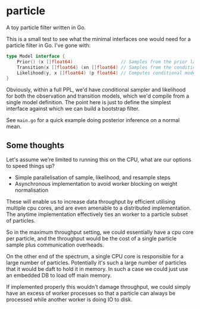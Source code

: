 # particle

A toy particle filter written in Go.

This is a small test to see what the minimal interfaces one would need for a particle
filter in Go. I've gone with:

```go
type Model interface {
	Prior() (x []float64)                  // Samples from the prior latent distribution.
	Transition(x []float64) (xn []float64) // Samples from the conditional transition density.
	Likelihood(y, x []float64) (p float64) // Computes conditional model likelihood.
}
```

Obviously, within a full PPL, we'd have conditional sampler and likelihood for both the
observation and transition models, which we'd compile from a single model definition. The
point here is just to define the simplest interface against which we can build a bootstrap
filter.

See `main.go` for a quick example doing posterior inference on a normal mean.

## Some thoughts

Let's assume we're limited to running this on the CPU, what are our options to speed things up?

- Simple parallelisation of sample, likelihood, and resample steps
- Asynchronous implementation to avoid worker blocking on weight normalisation

These will enable us to increase data throughput by efficient utilising multiple cpu cores,
and are even amenable to a distributed implementation. The anytime implementation effectively
ties an worker to a particle subset of particles.

So in the maximum throughput setting, we could essentially have a cpu core per particle,
and the throughput would be the cost of a single particle sample plus communication overheads.

On the other end of the spectrum, a single CPU core is responsible for a large number of particles.
Potentially it's such a large number of particles that it would be daft to hold it in memory.
In such a case we could just use an embedded DB to load off main memory.

If implemented properly this wouldn't damage throughput, we could simply have an excess of worker
processes so that a particle can always be processed while another worker is doing IO to disk.